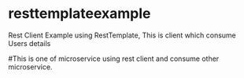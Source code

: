 # resttemplateexample
Rest Client Example using RestTemplate, This is client which consume Users details

#This is one of microservice using rest client and consume other microservice.
